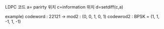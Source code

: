 LDPC 코드
a= parirty 위치
c=information 위치
d=setdiff(c,a)

example)
codeword : 22121 -> mod2 : (0, 0, 1, 0, 1)
codewrod2 : BPSK = (1, 1, -1, 1, -1)
